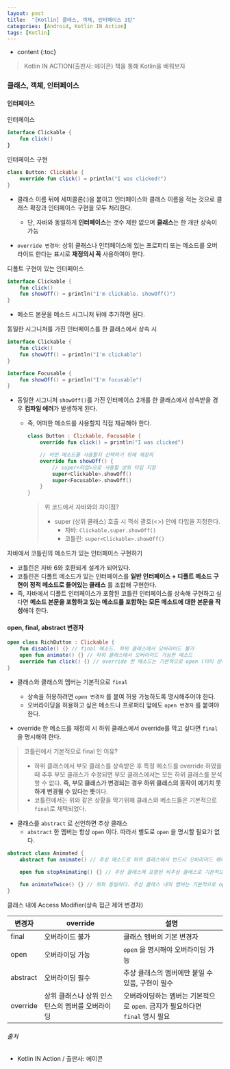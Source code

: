 ```yaml
---
layout: post
title:  "[Kotlin] 클래스, 객체, 인터페이스 1탄"
categories: [Android, Kotlin IN Action]
tags: [Kotlin]
---
```


* content
{:toc}

> Kotlin IN ACTION(출판사: 에이콘) 책을 통해 Kotlin을 배워보자

### 클래스, 객체, 인터페이스

#### 인터페이스

인터페이스
```kotlin
interface Clickable { 
    fun click()
}
```

인터페이스 구현
```kotlin
class Button: Clickable {
    override fun click() = println("I was clicked!")
}
```

- 클래스 이름 뒤에 세미콜론(:)을 붙이고 인터페이스와 클래스 이름을 적는 것으로 클래스 확장과 인터페이스 구현을 모두 처리한다.
  - 단, 자바와 동일하게 **인터페이스**는 갯수 제한 없으며 **클래스**는 한 개만 상속이 가능

- `override 변경자`: 상위 클래스나 인터페이스에 있는 프로퍼티 또는 메소드를 오버라이드 한다는 표시로 **재정의시 꼭** 사용하여야 한다.









디폴트 구현이 있는 인터페이스
```kotlin
interface Clickable {
    fun click()
    fun showOff() = println("I'm clickable. showOff()")
}
```

- 메소드 본문을 메소드 시그니처 뒤에 추가하면 된다.

동일한 시그니처를 가진 인터페이스를 한 클래스에서 상속 시
```kotlin
interface Clickable {
    fun click()
    fun showOff() = println("I'm clickable")
}

interface Focusable {
    fun showOff() = println("I'm focusable")
}
```

- 동일한 시그니처 `showOff()`를 가진 인터페이스 2개를 한 클래스에서 상속받을 경우 **컴파일 에러**가 발생하게 된다.
  - 즉, 어떠한 메소드를 사용할지 직접 제공해야 한다.
  
    ```kotlin
    class Button : Clickable, Focusable {
        override fun click() = println("I was clicked")
    
        // 어떤 메소드를 사용할지 선택하기 위해 재정의
        override fun showOff() {
            // super<타입>으로 사용할 상위 타입 지정
            super<Clickable>.showOff()
            super<Focusable>.showOff()
        }
    }
    ```
    > 위 코드에서 자바와의 차이점?
    >   - super (상위 클래스) 호출 시 꺽쇠 괄호(<>) 안에 타입을 지정한다.
    >      - 자바: `Clickable.super.showOff()`
    >      - 코틀린: `super<Clickable>.showOff()`

자바에서 코틀린의 메소드가 있는 인터페이스 구현하기
  - 코틀린은 자바 6와 호환되게 설계가 되어있다.
  - 코틀린은 디폴트 메소드가 있는 인터페이스를 **일반 인터페이스 + 디폴트 메소드 구현이 정적 메소드로 들어있는 클래스** 를 조합해 구현한다.
  - 즉, 자바에서 디폴트 인터페이스가 포함된 코틀린 인터페이스를 상속해 구현하고 싶다면 **메소드 본문을 포함하고 있는 메소드를 포함하는 모든 메소드에 대한 본문을 작성**해야 한다.


#### open, final, abstract 변경자

```kotlin
open class RichButton : Clickable {
    fun disable() {} // final 메소드. 하위 클래스에서 오버라이드 불가
    open fun animate() {} // 하위 클래스에서 오버라이드 가능한 메소드
    override fun click() {} // override 한 메소드는 기본적으로 open (이미 상속을 받았기 때문에 open!)
}
```

- 클래스와 클래스의 멤버는 기본적으로 `final`
  - 상속을 허용하려면 `open 변경자` 를 붙여 허용 가능하도록 명시해주어야 한다.
  - 오버라이딩을 허용하고 싶은 메소드나 프로퍼티 앞에도 `open 변경자` 를 붙여야 한다.
  
- override 한 메소드를 재정의 시 하위 클래스에서 override를 막고 싶다면 `final`을 명시해야 한다. 
  
> 코틀린에서 기본적으로 final 인 이유?
>   - 하위 클래스에서 부모 클래스를 상속받은 후 특정 메소드를 override 하였을 때 추후 부모 클래스가 수정되면 부모 클래스에서는 모든 하위 클래스를 분석할 수 없다. **즉, 부모 클래스가 변경되는 경우 하위 클래스의 동작이 예기치 못하게 변경될 수 있다는 뜻**이다.
>   - 코틀린에서는 위와 같은 상황을 막기위해 클래스와 메소드들은 기본적으로 `final`로 채택되었다.

- 클래스를 `abstract` 로 선언하면 추상 클래스
  - `abstract` 한 멤버는 항상 `open` 이다. 따라서 별도로 `open` 을 명시할 필요가 없다.
```kotlin
abstract class Animated {
    abstract fun animate() // 추상 메소드로 하위 클래스에서 반드시 오버라이드 해야 한다.
    
    open fun stopAnimating() {} // 추상 클래스에 포함된 비추상 클래스로 기본적으로 final 이지만 open 키워드를 통해 오버라이드를 허용할 수 있다.

    fun animateTwice() {} // 위와 동일하다. 추상 클래스 내의 멤버는 기본적으로 open 이다!
}
```

클래스 내에 Access Modifier(상속 접근 제어 변경자)

|변경자|override|설명
|-----|---------|-------------|
|final|오버라이드 불가|클래스 멤버의 기본 변경자|
|open|오버라이딩 가능|`open` 을 명시해야 오버라이딩 가능|
|abstract|오버라이딩 필수|추상 클래스의 멤버에만 붙일 수 있음, 구현이 필수|
|override|상위 클래스나 상위 인스턴스의 멤버를 오버라이딩|오버라이딩하는 멤버는 기본적으로 `open`. 금지가 필요하다면 `final` 명시 필요|


###### 출처

- Kotlin IN Action / 출판사: 에이콘
  